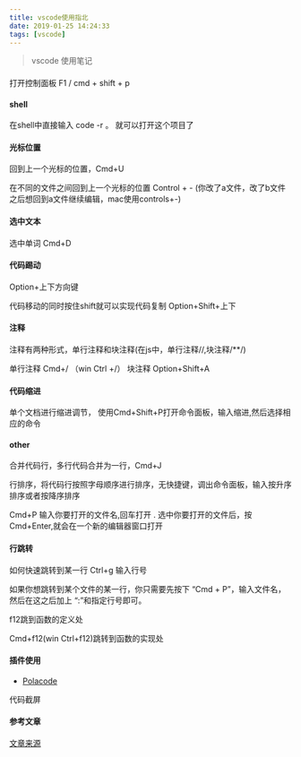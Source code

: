```yaml
---
title: vscode使用指北
date: 2019-01-25 14:24:33
tags: [vscode]
---
```


> vscode 使用笔记

<!-- More -->

#### 

打开控制面板  F1 / cmd + shift + p

#### shell

在shell中直接输入  code -r 。 就可以打开这个项目了

#### 光标位置

回到上一个光标的位置，Cmd+U

在不同的文件之间回到上一个光标的位置 Control + - (你改了a文件，改了b文件之后想回到a文件继续编辑，mac使用controls+-)

#### 选中文本

选中单词 Cmd+D

#### 代码踢动

Option+上下方向键

代码移动的同时按住shift就可以实现代码复制 Option+Shift+上下


####  注释

注释有两种形式，单行注释和块注释(在js中，单行注释//,块注释/**/)

单行注释 Cmd+/ （win Ctrl +/）
块注释 Option+Shift+A

#### 代码缩进

单个文档进行缩进调节， 使用Cmd+Shift+P打开命令面板，输入缩进,然后选择相应的命令

#### other

合并代码行，多行代码合并为一行，Cmd+J

行排序，将代码行按照字母顺序进行排序，无快捷键，调出命令面板，输入按升序排序或者按降序排序

Cmd+P 输入你要打开的文件名,回车打开 . 选中你要打开的文件后，按Cmd+Enter,就会在一个新的编辑器窗口打开

#### 行跳转

如何快速跳转到某一行  Ctrl+g 输入行号

如果你想跳转到某个文件的某一行，你只需要先按下 “Cmd + P”，输入文件名，然后在这之后加上 “:”和指定行号即可。

f12跳到函数的定义处

Cmd+f12(win Ctrl+f12)跳转到函数的实现处


#### 插件使用

* [Polacode](https://my.oschina.net/u/172914/blog/1800776)

代码截屏

#### 参考文章

[文章来源](https://segmentfault.com/a/1190000017949680) 